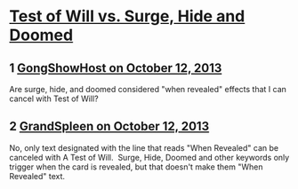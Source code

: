 # [Test of Will vs. Surge, Hide and Doomed](https://community.fantasyflightgames.com/topic/91945-test-of-will-vs-surge-hide-and-doomed/)

## 1 [GongShowHost on October 12, 2013](https://community.fantasyflightgames.com/topic/91945-test-of-will-vs-surge-hide-and-doomed/?do=findComment&comment=887060)

Are surge, hide, and doomed considered "when revealed" effects that I can cancel with Test of Will?

## 2 [GrandSpleen on October 12, 2013](https://community.fantasyflightgames.com/topic/91945-test-of-will-vs-surge-hide-and-doomed/?do=findComment&comment=887063)

No, only text designated with the line that reads "When Revealed" can be canceled with A Test of Will.  Surge, Hide, Doomed and other keywords only trigger when the card is revealed, but that doesn't make them "When Revealed" text.

